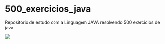  # 500_exercicios_java
  Repositorio de estudo com a Linguagem JAVA resolvendo 500 exercicios de java
 <p align="left">  
  <img src="https://skillicons.dev/icons?i=java" />
</p>



